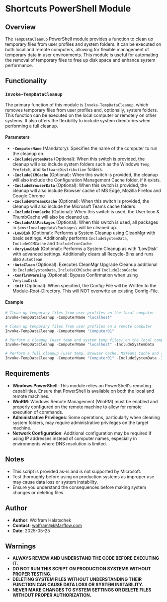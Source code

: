 # Shortcuts PowerShell Module

## Overview

The `TempDataCleanup` PowerShell module provides a function to clean up temporary files from user profiles and system folders. It can be executed on both local and remote computers, allowing for flexible management of temporary data in user environments. This module is useful for automating the removal of temporary files to free up disk space and enhance system performance.

## Functionality
### `Invoke-TempDataCleanup`

The primary function of this module is `Invoke-TempDataCleanup`, which removes temporary files from user profiles and, optionally, system folders. This function can be executed on the local computer or remotely on other systems. It also offers the flexibility to include system directories when performing a full cleanup.

#### Parameters

- **`-ComputerName`** (Mandatory): Specifies the name of the computer to run the cleanup on.
- **`-IncludeSystemData`** (Optional): When this switch is provided, the cleanup will also include system folders such as the Windows `Temp`, `Prefetch`, and `SoftwareDistribution` folders.
- **`-IncludeCCMCache`** (Optional): When this switch is provided, the cleanup will also include the Configuration Management Cache folder, if it exists.
- **`-IncludeBrowserData`** (Optional): When this switch is provided, the cleanup will also include Browser cache of MS Edge, Mozilla Firefox and Google Chrome
- **`-IncludeMSTeamsCache`** (Optional): When this switch is provided, the cleanup will also include the Microsoft Teams cache folders.
- **`-IncludeIconCache`** (Optional): When this switch is used, the User Icon & ThumbCache will also be cleaned up.
- **`-IncludeAllPackages`** (Optional): When this switch is used, all packages in `$env:localappdata\Packages\` will be cleaned up.
- **`-LowDisk`** (Optional): Performs a System Cleanup using CleanMgr with basic settings. Additionally performs  `IncludeSystemData`, `IncludeCCMCache` and `IncludeIconCache`
- **`-VeryLowDisk`** (Optional): Performs a System Cleanup as with 'LowDisk' with advanced settings. Additionally clears all Recycle-Bins and runs also `AutoClean`
- **`-AutoClean`** (Optional): Executes CleanMgr Upgrade Cleanup additional to `IncludeSystemData`, `IncludeCCMCache` and `IncludeIconCache`
- **`-ConfirmWarning`** (Optional): Bypass Confirmation when using `VeryLowDisk`
- **`-init`** (Optional): When specified, the Config-File will be Written to the Module-Root-Directory. This will NOT overwrite an existing Config-File.

#### Example

```PowerShell
# Clean up temporary files from user profiles on the local computer
Invoke-TempDataCleanup -ComputerName "localhost"

# Clean up temporary files from user profiles on a remote computer
Invoke-TempDataCleanup -ComputerName "Computer01"

# Perform a cleanup (user temp and system temp files) on the local computer
Invoke-TempDataCleanup -ComputerName "localhost" -IncludeSystemData

# Perform a full cleanup (user temp, Browser Cache, MSTeams Cache and system temp files) on a remote computer
Invoke-TempDataCleanup -ComputerName "Computer01" -IncludeSystemData -IncludeBrowserData -IncludeMSTeamsCache
```

## Requirements

- **Windows PowerShell**: This module relies on PowerShell's remoting capabilities. Ensure that PowerShell is available on both the local and remote machines.
- **WinRM**: Windows Remote Management (WinRM) must be enabled and properly configured on the remote machine to allow for remote execution of commands.
- **Administrative Privileges**: Some operations, particularly when cleaning system folders, may require administrative privileges on the target machine.
- **Network Configuration**: Additional configuration may be required if using IP addresses instead of computer names, especially in environments where DNS resolution is limited.

## Notes

- This script is provided as-is and is not supported by Microsoft.
- Test thoroughly before using on production systems as improper use may cause data loss or system instability.
- Ensure you understand the consequences before making system changes or deleting files.

## Author

- **Author**: Wolfram Halatschek
- **Contact**: wolfram@kMarflow.com
- **Date**: 2025-05-25

## Warnings

- **ALWAYS REVIEW AND UNDERSTAND THE CODE BEFORE EXECUTING IT.**
- **DO NOT RUN THIS SCRIPT ON PRODUCTION SYSTEMS WITHOUT PROPER TESTING.**
- **DELETING SYSTEM FILES WITHOUT UNDERSTANDING THEIR FUNCTION CAN CAUSE DATA LOSS OR SYSTEM INSTABILITY.**
- **NEVER MAKE CHANGES TO SYSTEM SETTINGS OR DELETE FILES WITHOUT PROPER AUTHORIZATION.**